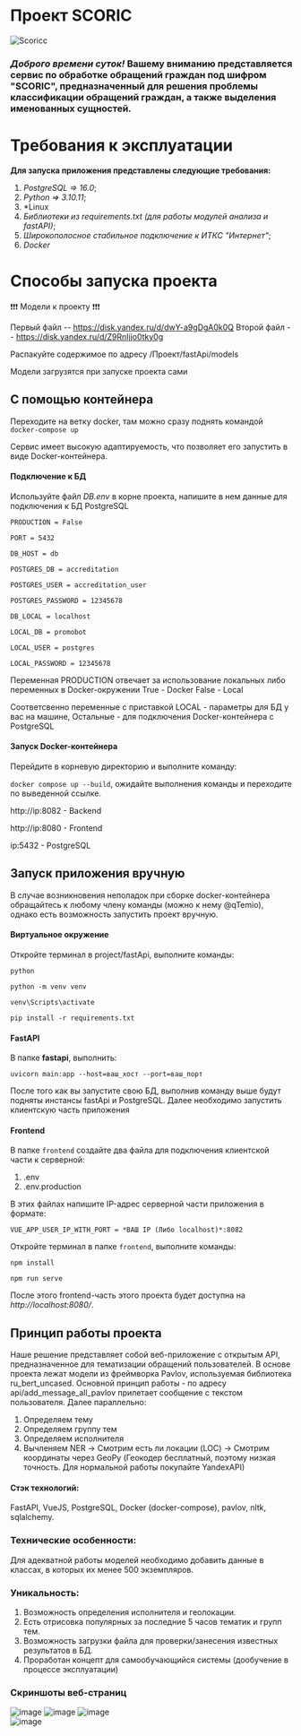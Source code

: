 # Проект SCORIC
![Scoricc](https://github.com/K-Team-Coders/Promobot/assets/74972003/486f396b-dd7b-4126-b426-0633d80108c9)

### *Доброго времени суток!* **Вашему вниманию** представляется сервис по обработке обращений граждан под шифром "**SCORIC**", предназначенный для решения проблемы классификации обращений граждан, а также выделения именованных сущностей.

# Требования к эксплуатации

**Для запуска приложения представлены следующие требования:**

1) *PostgreSQL => 16.0*;
2) *Python => 3.10.11*;
3) *Linux
4) *Библиотеки из requirements.txt (для работы модулей анализа и fastAPI)*;
5) *Широкополосное стабильное подключение к ИТКС "Интернет"*;
6) *Docker*

# Способы запуска проекта

❗❗❗ Модели к проекту ❗❗❗

Первый файл -- https://disk.yandex.ru/d/dwY-a9gDgA0k0Q
Второй файл -- https://disk.yandex.ru/d/Z9RnIjjo0tky0g

Распакуйте содержимое по адресу /Проект/fastApi/models

Модели загрузятся при запуске проекта сами

## С помощью контейнера

  Переходите на ветку docker, там можно сразу поднять командой `docker-compose up`


  Сервис имеет высокую адаптируемость, что позволяет его запустить в виде Docker-контейнера.

#### Подключение к БД

  Используйте файл *DB.env* в корне проекта, напишите в нем данные для подключения к БД PostgreSQL

`PRODUCTION = False`

`PORT = 5432`

`DB_HOST = db`

`POSTGRES_DB = accreditation`

`POSTGRES_USER = accreditation_user`

`POSTGRES_PASSWORD = 12345678`

`DB_LOCAL = localhost`

`LOCAL_DB = promobot`

`LOCAL_USER = postgres`

`LOCAL_PASSWORD = 12345678`

Переменная PRODUCTION отвечает за использование локальных либо переменных в Docker-окружении
True - Docker
False - Local

Соответсвенно переменные с приставкой LOCAL - параметры для БД у вас на машине,
Остальные - для подключения Docker-контейнера с PostgreSQL

#### Запуск Docker-контейнера

  Перейдите в корневую директорию и выполните команду:

  `docker compose up --build`, ожидайте выполнения команды и переходите по выведенной ссылке.
  
  http://ip:8082 - Backend
  
  http://ip:8080 - Frontend
  
  ip:5432 - PostgreSQL

## Запуск приложения вручную

  В случае возникновения неполадок при сборке docker-контейнера обращайтесь к любому члену команды (можно к нему @qTemio), однако есть возможность запустить проект вручную.

#### Виртуальное окружение

Откройте терминал в project/fastApi, выполните команды:

```
python

python -m venv venv

venv\Scripts\activate

pip install -r requirements.txt
```

#### FastAPI

В папке **fastapi**, выполнить:

`uvicorn main:app --host=ваш_хост --port=ваш_порт`

После того как вы запустите свою БД, выполнив команду выше будут подняты инстансы fastApi и PostgreSQL. Далее необходимо запустить клиентскую часть приложения

#### Frontend

В папке `frontend` создайте два файла для подключения клиентской части к серверной:

1) .env
2) .env.production

В этих файлах напишите IP-адрес серверной части приложения в формате:

`VUE_APP_USER_IP_WITH_PORT = *ВАШ IP (Либо localhost)*:8082`

Откройте терминал в папке `frontend`, выполните команды:

`npm install`

`npm run serve`

После этого frontend-часть этого проекта будет доступна на *http://localhost:8080/*.

## Принцип работы проекта

Наше решение представляет собой веб-приложение с открытым API, предназначенное для тематизации обращений пользователей. В основе проекта лежат модели из фреймворка Pavlov, используемая библиотека ru_bert_uncased. 
Основной принцип работы - по адресу api/add_message_all_pavlov прилетает сообщение с текстом пользователя. Далее параллельно:
1) Определяем тему
2) Определяем группу тем
3) Определяем исполнителя
4) Вычленяем NER -> Смотрим есть ли локации (LOC) -> Смотрим координаты через GeoPy (Геокодер бесплатный, поэтому низкая точность. Для нормальной работы покупайте YandexAPI)

#### Стэк технологий:

FastAPI, VueJS, PostgreSQL, Docker (docker-compose), pavlov, nltk, sqlalchemy.

### Технические особенности:

Для адекватной работы моделей необходимо добавить данные в классах, в которых их менее 500 экземпляров.

### Уникальность:

1. Возможность определения исполнителя и геолокации.
2. Есть отрисовка популярных за последние 5 часов тематик и групп тем.
3. Возможность загрузки файла для проверки/занесения известных результатов в БД.
4. Проработан концепт для самообучающийся системы (дообучение в процессе эксплуатации)

### Скриншоты веб-страниц

![image](1_sc.png)
![image](2_sc.png)
![image](3_sc.png)  
![image](4_sc.png) 
